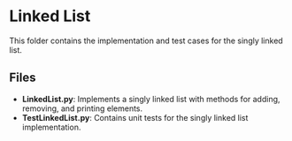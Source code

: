 # Linked List

This folder contains the implementation and test cases for the singly linked list.

## Files
- **LinkedList.py**: Implements a singly linked list with methods for adding, removing, and printing elements.
- **TestLinkedList.py**: Contains unit tests for the singly linked list implementation.
